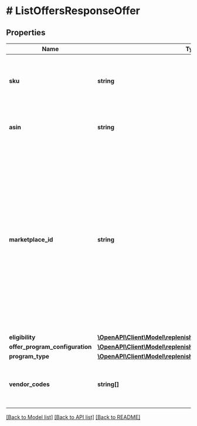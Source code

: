 # # ListOffersResponseOffer

## Properties

Name | Type | Description | Notes
------------ | ------------- | ------------- | -------------
**sku** | **string** | The SKU. This property is only supported for sellers and not for vendors. | [optional]
**asin** | **string** | The Amazon Standard Identification Number (ASIN). | [optional]
**marketplace_id** | **string** | The marketplace identifier. The supported marketplaces for both sellers and vendors are US, CA, ES, UK, FR, IT, IN, DE and JP. The supported marketplaces for vendors only are BR, AU, MX, AE and NL. Refer to [Marketplace IDs](https://developer-docs.amazon.com/sp-api/docs/marketplace-ids) to find the identifier for the marketplace. | [optional]
**eligibility** | [**\OpenAPI\Client\Model\replenishment\EligibilityStatus**](EligibilityStatus.md) |  | [optional]
**offer_program_configuration** | [**\OpenAPI\Client\Model\replenishment\OfferProgramConfiguration**](OfferProgramConfiguration.md) |  | [optional]
**program_type** | [**\OpenAPI\Client\Model\replenishment\ProgramType**](ProgramType.md) |  | [optional]
**vendor_codes** | **string[]** | A list of vendor codes associated with the offer. | [optional]

[[Back to Model list]](../../README.md#models) [[Back to API list]](../../README.md#endpoints) [[Back to README]](../../README.md)
